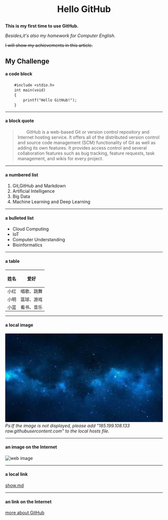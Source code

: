 # <p align="center">Hello GitHub</p> #

**This is my first time to use GitHub.**

*Besides,it's also my homework for Computer English.*

~~I will show my achievements in this article.~~

## My Challenge  ##
#### a code block ####
```
    #include <stdio.h>
    int main(void)
    {
        printf("Hello GitHub!");
    }
```

---

#### a block quote ####
>&emsp;&emsp;GitHub is a web-based Git or version control repository and Internet hosting service. It offers all of the distributed version control and source code management (SCM) functionality of Git as well as adding its own features. It provides access control and several collaboration features such as bug tracking, feature requests, task management, and wikis for every project.

---

#### a numbered list ####

1. Git,GitHub and Markdown
2. Artificial Intelligence
3. Big Data
4. Machine Learning and Deep Learning

---

#### a bulleted list ####

-  Cloud Computing
-  IoT
-  Computer Understanding
-  Bioinformatics

---

#### a table ####

| <p align="center">姓名</p> | <p align="center">爱好</p> |
| :-: | :----|
| 小红 | 唱歌、跳舞 |
| 小明 | 篮球、游戏 |
| 小蓝 | 看书、音乐 |

---

#### a local image ####
![image](/pic.jpg)    
*Ps:If the image is not displayed, please add "185.199.108.133 raw.githubusercontent.com" to the local hosts file.*

---
#### an image on the Internet ####
![web image](https://gimg2.baidu.com/image_search/src=http%3A%2F%2Fbpic.588ku.com%2Fback_pic%2F03%2F72%2F70%2F3657b96a43e51c9.jpg&refer=http%3A%2F%2Fbpic.588ku.com&app=2002&size=f9999,10000&q=a80&n=0&g=0n&fmt=jpeg?sec=1621515725&t=7b9a3e0c1eafc77061b73505adba0774)

---
#### a local link ####
[show.md](https://github.com/Hupy2118/EXP/blob/main/show.md)

---
#### an link on the Internet ####
[more about GitHub](https://baike.baidu.com/item/Github/10145341?fr=aladdin)


